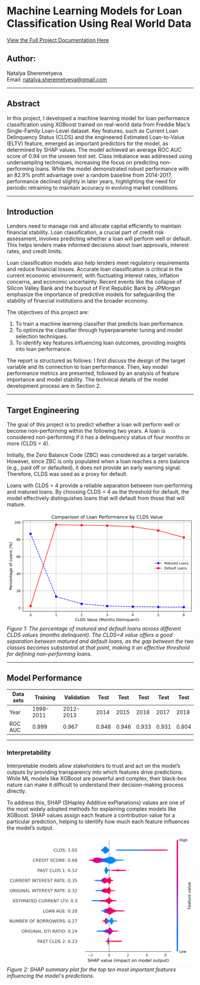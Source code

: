 # Machine Learning Models for Loan Classification Using Real World Data 
[View the Full Project Documentation Here](./240924_ML_LoanPredictor_FreddieMacReport.pdf)


## Author:
Natalya Sheremetyeva  
Email: [natalya.sheremetyeva@gmail.com](mailto:natalya.sheremetyeva@gmail.com)  

---

## Abstract

In this project, I developed a machine learning model for loan performance classification using XGBoost trained on real-world data from Freddie Mac’s Single-Family Loan-Level dataset. Key features, such as Current Loan Delinquency Status (CLDS) and the engineered Estimated Loan-to-Value (ELTV) feature, emerged as important predictors for the model, as determined by SHAP values. The model achieved an average ROC AUC score of 0.94 on the unseen test set. Class imbalance was addressed using undersampling techniques, increasing the focus on predicting non-performing loans. While the model demonstrated robust performance with an 82.9% profit advantage over a random baseline from 2014-2017, performance declined slightly in later years, highlighting the need for periodic retraining to maintain accuracy in evolving market conditions.

---

## Introduction

Lenders need to manage risk and allocate capital efficiently to maintain financial stability. Loan classification, a crucial part of credit risk assessment, involves predicting whether a loan will perform well or default. This helps lenders make informed decisions about loan approvals, interest rates, and credit limits.

Loan classification models also help lenders meet regulatory requirements and reduce financial losses. Accurate loan classification is critical in the current economic environment, with fluctuating interest rates, inflation concerns, and economic uncertainty. Recent events like the collapse of Silicon Valley Bank and the buyout of First Republic Bank by JPMorgan emphasize the importance of predictive models for safeguarding the stability of financial institutions and the broader economy.

The objectives of this project are:
1. To train a machine learning classifier that predicts loan performance.
2. To optimize the classifier through hyperparameter tuning and model selection techniques.
3. To identify key features influencing loan outcomes, providing insights into loan performance.

The report is structured as follows: I first discuss the design of the target variable and its connection to loan performance. Then, key model performance metrics are presented, followed by an analysis of feature importance and model stability. The technical details of the model development process are in Section 2.

---

## Target Engineering

The goal of this project is to predict whether a loan will perform well or become non-performing within the following two years. A loan is considered non-performing if it has a delinquency status of four months or more (CLDS = 4).

Initially, the Zero Balance Code (ZBC) was considered as a target variable. However, since ZBC is only populated when a loan reaches a zero balance (e.g., paid off or defaulted), it does not provide an early warning signal. Therefore, CLDS was used as a proxy for default.

Loans with CLDS = 4 provide a reliable separation between non-performing and matured loans. By choosing CLDS = 4 as the threshold for default, the model effectively distinguishes loans that will default from those that will mature.

![Comparison of Loan Performance by CLDS Value](./plots/240924_CLDS_Stats.png)  
*Figure 1: The percentage of matured and default loans across different CLDS values (months delinquent). The CLDS=4 value offers a good separation between matured and default loans, as the gap between the two classes becomes substantial at that point, making it an effective threshold for defining non-performing loans.*

---

## Model Performance

| Data sets       | Training | Validation | Test           |Test           |Test           |Test           |Test           |
|-----------------|----------|------------|----------------|----------------|----------------|----------------|----------------|
| Year            | 1999-2011| 2012-2013  | 2014           |2015            |2016            |2017            |2018            |
| ROC AUC         | 0.999    | 0.967      | 0.948     |0.946    |0.933    |0.931    |0.804    |

---

### Interpretability

Interpretable models allow stakeholders to trust and act on the model’s outputs by providing transparency into which features drive predictions. While ML models like XGBoost are powerful and complex, their black-box nature can make it difficult to understand their decision-making process directly.

To address this, SHAP (SHapley Additive exPlanations) values are one of the most widely adopted methods for explaining complex models like XGBoost. SHAP values assign each feature a contribution value for a particular prediction, helping to identify how much each feature influences the model’s output.

![SHAP summary plot](./plots/Tune_Top_Ten_SHAP_summary_plot.png)  
*Figure 2: SHAP summary plot for the top ten most important features influencing the model's predictions.*
